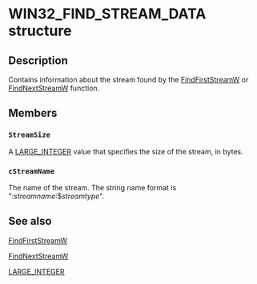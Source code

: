 # WIN32_FIND_STREAM_DATA structure

## Description

Contains information about the stream found by the
[FindFirstStreamW](https://learn.microsoft.com/windows/desktop/api/fileapi/nf-fileapi-findfirststreamw) or
[FindNextStreamW](https://learn.microsoft.com/windows/desktop/api/fileapi/nf-fileapi-findnextstreamw) function.

## Members

### `StreamSize`

A [LARGE_INTEGER](https://learn.microsoft.com/windows/win32/api/winnt/ns-winnt-large_integer-r1) value that specifies the
size of the stream, in bytes.

### `cStreamName`

The name of the stream. The string name format is
":*streamname*:$*streamtype*".

## See also

[FindFirstStreamW](https://learn.microsoft.com/windows/desktop/api/fileapi/nf-fileapi-findfirststreamw)

[FindNextStreamW](https://learn.microsoft.com/windows/desktop/api/fileapi/nf-fileapi-findnextstreamw)

[LARGE_INTEGER](https://learn.microsoft.com/windows/win32/api/winnt/ns-winnt-large_integer-r1)